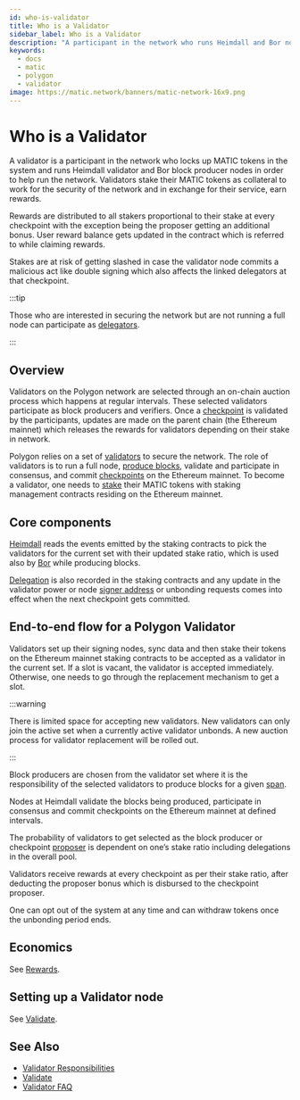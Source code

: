```yaml
---
id: who-is-validator
title: Who is a Validator
sidebar_label: Who is a Validator
description: "A participant in the network who runs Heimdall and Bor nodes."
keywords:
  - docs
  - matic
  - polygon
  - validator
image: https://matic.network/banners/matic-network-16x9.png
---
```


# Who is a Validator

A validator is a participant in the network who locks up MATIC tokens in the system and runs Heimdall validator and Bor block producer nodes in order to help run the network. Validators stake their MATIC tokens as collateral to work for the security of the network and in exchange for their service, earn rewards.

Rewards are distributed to all stakers proportional to their stake at every checkpoint with the exception being the proposer getting an additional bonus. User reward balance gets updated in the contract which is referred to while claiming rewards.

Stakes are at risk of getting slashed in case the validator node commits a malicious act like double signing which also affects the linked delegators at that checkpoint.

:::tip

Those who are interested in securing the network but are not running a full node can participate as [delegators](/docs/maintain/glossary#delegator).

:::

## Overview

Validators on the Polygon network are selected through an on-chain auction process which happens at regular intervals. These selected validators participate as block producers and verifiers. Once a [checkpoint](/docs/maintain/glossary#checkpoint-transaction) is validated by the participants, updates are made on the parent chain (the Ethereum mainnet) which releases the rewards for validators depending on their stake in network.

Polygon relies on a set of [validators](/docs/maintain/glossary#validator) to secure the network. The role of validators is to run a full node, [produce blocks](/docs/maintain/glossary#block-producer), validate and participate in consensus, and commit [checkpoints](/docs/maintain/glossary#checkpoint-transaction) on the Ethereum mainnet. To become a validator, one needs to [stake](/docs/maintain/glossary#staking) their MATIC tokens with staking management contracts residing on the Ethereum mainnet.

## Core components

[Heimdall](/docs/maintain/glossary#heimdall) reads the events emitted by the staking contracts to pick the validators for the current set with their updated stake ratio, which is used also by [Bor](/docs/maintain/glossary#bor) while producing blocks.

[Delegation](/docs/maintain/glossary#delegator) is also recorded in the staking contracts and any update in the validator power or node [signer address](/docs/maintain/glossary#signer-address) or unbonding requests comes into effect when the next checkpoint gets committed.


## End-to-end flow for a Polygon Validator

Validators set up their signing nodes, sync data and then stake their tokens on the Ethereum mainnet staking contracts to be accepted as a validator in the current set. If a slot is vacant, the validator is accepted immediately. Otherwise, one needs to go through the replacement mechanism to get a slot.

:::warning

There is limited space for accepting new validators. New validators can only join the active set when a currently active validator unbonds. A new auction process for validator replacement will be rolled out.

:::

Block producers are chosen from the validator set where it is the responsibility of the selected validators to produce blocks for a given [span](/docs/maintain/glossary#span).

Nodes at Heimdall validate the blocks being produced, participate in consensus and commit checkpoints on the Ethereum mainnet at defined intervals.

The probability of validators to get selected as the block producer or checkpoint [proposer](/docs/maintain/glossary#proposer) is dependent on one’s stake ratio including delegations in the overall pool.

Validators receive rewards at every checkpoint as per their stake ratio, after deducting the proposer bonus which is disbursed to the checkpoint proposer.

One can opt out of the system at any time and can withdraw tokens once the unbonding period ends.

## Economics

See [Rewards](/docs/maintain/validator/rewards).

## Setting up a Validator node

See [Validate](/docs/maintain/validate/validator-index).

## See Also

* [Validator Responsibilities](/docs/maintain/validate/validator-responsibilities)
* [Validate](/docs/maintain/validate/validator-index)
* [Validator FAQ](/docs/maintain/validate/faq/validator-faq)
